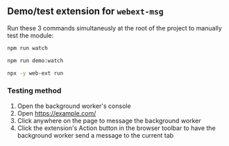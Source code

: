 ## Demo/test extension for `webext-msg`

Run these 3 commands simultaneusly at the root of the project to manually test the module:

```sh
npm run watch
```

```sh
npm run demo:watch
```

```sh
npx -y web-ext run
```

### Testing method

1. Open the background worker's console
2. Open https://example.com/
3. Click anywhere on the page to message the background worker
4. Click the extension's Action button in the browser toolbar to have the background worker send a message to the current tab
